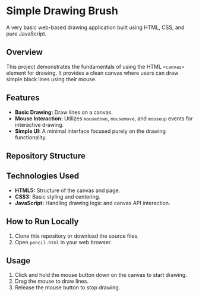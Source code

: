 # Simple Drawing Brush

A very basic web-based drawing application built using HTML, CSS, and pure JavaScript.

## Overview

This project demonstrates the fundamentals of using the HTML `<canvas>` element for drawing. It provides a clean canvas where users can draw simple black lines using their mouse.

## Features

* **Basic Drawing:** Draw lines on a canvas.
* **Mouse Interaction:** Utilizes `mousedown`, `mousemove`, and `mouseup` events for interactive drawing.
* **Simple UI:** A minimal interface focused purely on the drawing functionality.


## Repository Structure

## Technologies Used

* **HTML5:** Structure of the canvas and page.
* **CSS3:** Basic styling and centering.
* **JavaScript:** Handling drawing logic and canvas API interaction.

## How to Run Locally

1.  Clone this repository or download the source files.
2.  Open `pencil.html` in your web browser.

## Usage

1.  Click and hold the mouse button down on the canvas to start drawing.
2.  Drag the mouse to draw lines.
3.  Release the mouse button to stop drawing.
